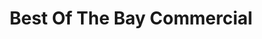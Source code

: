 ---
title: "Best Of The Bay Commercial"
url: /rohnert-park/best-of-the-bay-commercial/
shop: Motorrad
---